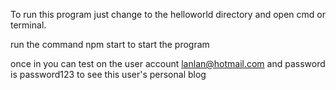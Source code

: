 ﻿To run this program just change to the helloworld directory and open cmd or terminal.

run the command npm start to start the program

once in you can test on the user account lanlan@hotmail.com and password is password123 to see this user's personal blog


